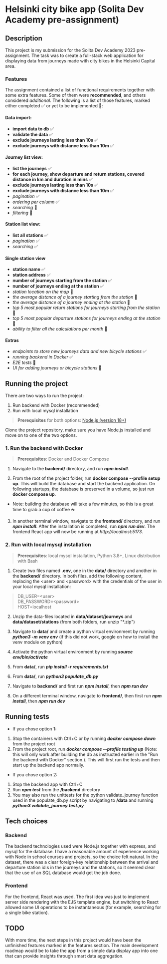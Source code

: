 # Helsinki city bike app (Solita Dev Academy pre-assignment)

## Description

This project is my submission for the Solita Dev Academy 2023 pre-assignment. The task was to create a full-stack web application for displaying data from journeys made with city bikes in the Helsinki Capital area.

### Features

The assignment contained a list of functional requirements together with some extra features. Some of them were **recommended**, and others considered _additional_. The following is a list of those features, marked either completed :white_check_mark: or yet to be implemented :round_pushpin::

#### Data import:

- **import data to db** :white_check_mark:
- **validate the data** :white_check_mark:
- **exclude journeys lasting less than 10s** :white_check_mark:
- **exclude journeys with distance less than 10m** :white_check_mark:

#### Journey list view:

- **list the journeys** :white_check_mark:
- **for each journey, show departure and return stations, covered distance in km and duration in mins** :white_check_mark:
- **exclude journeys lasting less than 10s** :white_check_mark:
- **exclude journeys with distance less than 10m** :white_check_mark:
- _pagination_ :white_check_mark:
- _ordering per column_ :white_check_mark:
- _searching_ :round_pushpin:
- _filtering_ :round_pushpin:

#### Station list view:

- **list all stations** :white_check_mark:
- _pagination_ :white_check_mark:
- _searching_ :white_check_mark:

#### Single station view

- **station name** :white_check_mark:
- **station address** :white_check_mark:
- **number of journeys starting from the station** :white_check_mark:
- **number of journeys ending at the station** :white_check_mark:
- _station location on the map_ :round_pushpin:
- _the average distance of a journey starting from the station_ :round_pushpin:
- _the average distance of a journey ending at the station_ :round_pushpin:
- _top 5 most popular return stations for journeys starting from the station_ :round_pushpin:
- _top 5 most popular departure stations for journeys ending at the station_ :round_pushpin:
- _ability to filter all the calculations per month_ :round_pushpin:

#### Extras

- _endpoints to store new journeys data and new bicycle stations_ :white_check_mark:
- _running backend in Docker_
  :white_check_mark:
- _E2E tests_ :round_pushpin:
- _UI for adding journeys or bicycle stations_ :round_pushpin:

## Running the project

There are two ways to run the project:

1. Run backend with Docker (recommended)
2. Run with local mysql installation

> **Prerequisites** for both options: [Node.js (version 18+)](https://nodejs.org/en)

Clone the project repository, make sure you have Node.js installed and move on to one of the two options.

### 1. Run the backend with Docker

> **Prerequisites**: Docker and Docker Compose

1. Navigate to the **backend/** directory, and run _**npm install**_.

2. From the root of the project folder, run **docker compose --profile setup up**. This will build the database and start the backend application. On following startups, the database is preserved in a volume, so just run **docker compose up**.

- Note: building the database will take a few minutes, so this is a great time to grab a cup of coffee :coffee:

3. In another terminal window, navigate to the **frontend/** directory, and run _**npm install**_. After the installation is completed, run _**npm run dev**_. The frontend React app will now be running at _http://localhost:5173_.

### 2. Run with local mysql installation

> **Prerequisites**: local mysql installation, Python 3.8+, Linux distribution with Bash

1. Create two files named **.env**, one in the **data/** directory and another in the **backend/** directory. In both files, add the following content, replacing the \<user\> and \<password\> with the credentials of the user in your local mysql installation:

> DB_USER=\<user\>  
> DB_PASSWORD=\<password\>  
> HOST=localhost

2. Unzip the data-files located in **data/dataset/journeys** and **data/dataset/stations** (from both folders, run unzip "*.zip")

3. Navigate to **data/** and create a python virtual environment by running _**python3 -m venv env**_ (if this did not work, google on how to install the venv module on python)

4. Activate the python virtual environment by running _**source env/bin/activate**_
5. From **data/**, run _**pip install -r requirements.txt**_
6. From **data/**, run _**python3 populate_db.py**_
7. Navigate to **backend/** and first run _**npm install**_, then _**npm run dev**_
8. On a different terminal window, navigate to **frontend/**, then first run _**npm install**_, then _**npm run dev**_

## Running tests
- If you chose option 1:  
1. Stop the containers with Ctrl+C or by running _**docker compose down**_ from the project root
2. From the project root, run _**docker compose --profile testing up**_ (Note: this will only work after building the db as instructed earlier in the "Run the backend with Docker" section.). This will first run the tests and then start up the backend app normally.

- If you chose option 2:
1. Stop the backend app with Ctrl+C
2. Run _**npm test**_ from the **/backend** directory
3. You may also run the unittests for the python validate_journey function used in the populate_db.py script by navigating to **/data** and running _**python3 validate_journey.test.py**_




## Tech choices

### Backend

The backend technologies used were Node.js together with express, and mysql for the database. I have a reasonable amount of experience working with Node in school courses and projects, so the choice felt natural. In the dataset, there was a clear foreign-key relationship between the arrival and departure station id:s in the journeys and the stations, so it seemed clear that the use of an SQL database would get the job done.

### Frontend

For the frontend, React was used. The first idea was just to implement server side rendering with the EJS template engine, but switching to React allowed some UI operations to be instantaneous (for example, searching for a single bike station).

## TODO

With more time, the next steps in this project would have been the unfinished features marked in the features section. The main development roadmap would be to take the app from a simple data display app into one that can provide insights through smart data aggregation.